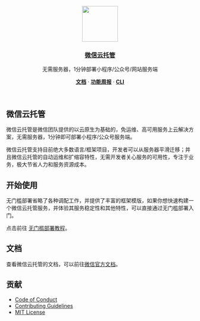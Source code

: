 <p align="center">
  <a href="https://cloud.weixin.qq.com">
    <img src="https://static-index-4gtuqm3bfa95c963-1304825656.tcloudbaseapp.com/official-website/logo_default.svg" height="96">
    <h3 align="center">微信云托管</h3>
  </a>
</p>

<p align="center">
  无需服务器，1分钟部署小程序/公众号/网站服务端
</p>

<p align="center">
  <a href="https://developers.weixin.qq.com/miniprogram/dev/wxcloudrun/src/basic/intro.html"><strong>文档</strong></a> ·
  <a href="https://developers.weixin.qq.com/community/minihome/list/1919566493118201863/2"><strong>功能周报</strong></a> ·
  <a href="https://cloud.weixin.qq.com"><strong>CLI</strong></a>
</p>
<br/>

## 微信云托管

微信云托管是微信团队提供的以云原生为基础的，免运维、高可用服务上云解决方案，无需服务器，1分钟即可部署小程序/公众号服务端。

微信云托管支持目前绝大多数语言/框架项目，开发者可以从服务器平滑迁移；并且微信云托管的自动运维和扩缩容特性，无需开发者关心服务的可用性，专注于业务，极大节省人力和服务资源成本。

## 开始使用

无门槛部署省略了各种调配工作，并提供了丰富的框架模版，如果你想快速构建一个微信云托管服务，并体验其服务稳定性和其他特性，可以直接通过无门槛部署入门。

点击前往 [无门槛部署教程](https://developers.weixin.qq.com/miniprogram/dev/wxcloudrun/src/quickstart/template/)。

## 文档

查看微信云托管的文档，可以前往[微信官方文档](https://developers.weixin.qq.com/miniprogram/dev/wxcloudrun/src/basic/intro.html)。

## 贡献

- [Code of Conduct]()
- [Contributing Guidelines]()
- [MIT License]()
